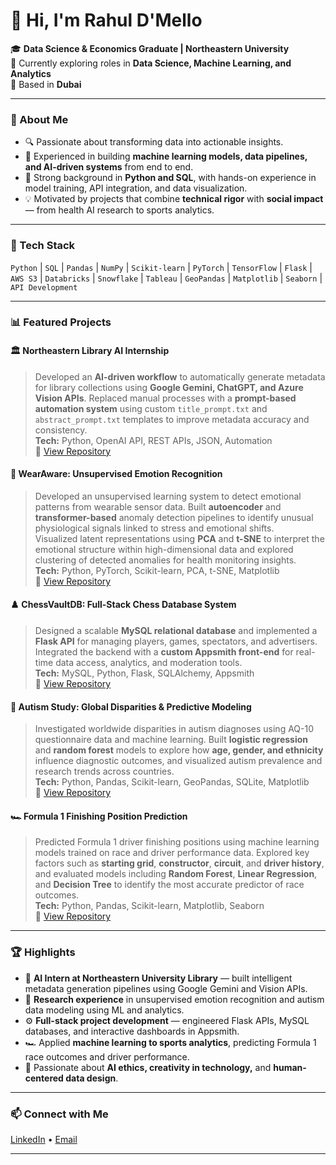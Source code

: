 # 👋 Hi, I'm Rahul D'Mello  

🎓 **Data Science & Economics Graduate | Northeastern University**  
💼 Currently exploring roles in **Data Science, Machine Learning, and Analytics**  
📍 Based in **Dubai**

---

### 🧠 About Me  
- 🔍 Passionate about transforming data into actionable insights.  
- 🧩 Experienced in building **machine learning models, data pipelines, and AI-driven systems** from end to end.  
- 🧠 Strong background in **Python and SQL**, with hands-on experience in model training, API integration, and data visualization.  
- 💡 Motivated by projects that combine **technical rigor** with **social impact** — from health AI research to sports analytics.  

---

### 🔧 Tech Stack  
`Python` | `SQL` | `Pandas` | `NumPy` | `Scikit-learn` | `PyTorch` | `TensorFlow` | `Flask` | `AWS S3` | `Databricks` | `Snowflake` | `Tableau` | `GeoPandas` | `Matplotlib` | `Seaborn` | `API Development`

---

### 📊 Featured Projects  

#### 🏛️ Northeastern Library AI Internship  
> Developed an **AI-driven workflow** to automatically generate metadata for library collections using **Google Gemini, ChatGPT, and Azure Vision APIs**. Replaced manual processes with a **prompt-based automation system** using custom `title_prompt.txt` and `abstract_prompt.txt` templates to improve metadata accuracy and consistency.  
**Tech:** Python, OpenAI API, REST APIs, JSON, Automation  
🔗 [View Repository](https://github.com/shoumik123majumdar/ViSTA)

#### 🧠 WearAware: Unsupervised Emotion Recognition  
> Developed an unsupervised learning system to detect emotional patterns from wearable sensor data. Built **autoencoder** and **transformer-based** anomaly detection pipelines to identify unusual physiological signals linked to stress and emotional shifts.  
> Visualized latent representations using **PCA** and **t-SNE** to interpret the emotional structure within high-dimensional data and explored clustering of detected anomalies for health monitoring insights.  
**Tech:** Python, PyTorch, Scikit-learn, PCA, t-SNE, Matplotlib  
🔗 [View Repository](https://github.com/rahuldmello24/WearAware)

#### ♟️ ChessVaultDB: Full-Stack Chess Database System  
> Designed a scalable **MySQL relational database** and implemented a **Flask API** for managing players, games, spectators, and advertisers. Integrated the backend with a **custom Appsmith front-end** for real-time data access, analytics, and moderation tools.  
**Tech:** MySQL, Python, Flask, SQLAlchemy, Appsmith  
🔗 [View Repository](https://github.com/wisnerl/23f-project-boilerplate-ChessVaultDB)

#### 🧩 Autism Study: Global Disparities & Predictive Modeling  
> Investigated worldwide disparities in autism diagnoses using AQ-10 questionnaire data and machine learning. Built **logistic regression** and **random forest** models to explore how **age, gender, and ethnicity** influence diagnostic outcomes, and visualized autism prevalence and research trends across countries.  
**Tech:** Python, Pandas, Scikit-learn, GeoPandas, SQLite, Matplotlib  
🔗 [View Repository](https://github.com/rahuldmello24/Autism-Study)

#### 🏎️ Formula 1 Finishing Position Prediction  
> Predicted Formula 1 driver finishing positions using machine learning models trained on race and driver performance data. Explored key factors such as **starting grid**, **constructor**, **circuit**, and **driver history**, and evaluated models including **Random Forest**, **Linear Regression**, and **Decision Tree** to identify the most accurate predictor of race outcomes.  
**Tech:** Python, Pandas, Scikit-learn, Matplotlib, Seaborn  
🔗 [View Repository](https://github.com/rahuldmello24/F1-Machine-Learning-Project)

---

### 🏆 Highlights  
- 🤖 **AI Intern at Northeastern University Library** — built intelligent metadata generation pipelines using Google Gemini and Vision APIs.  
- 🧩 **Research experience** in unsupervised emotion recognition and autism data modeling using ML and analytics.  
- ⚙️ **Full-stack project development** — engineered Flask APIs, MySQL databases, and interactive dashboards in Appsmith.  
- 🏎️ Applied **machine learning to sports analytics**, predicting Formula 1 race outcomes and driver performance.  
- 💬 Passionate about **AI ethics, creativity in technology,** and **human-centered data design**.  

---

### 📫 Connect with Me  
[LinkedIn](https://linkedin.com/in/rahul-dmello) • [Email](mailto:rahuldmello24@gmail.com) 

---
